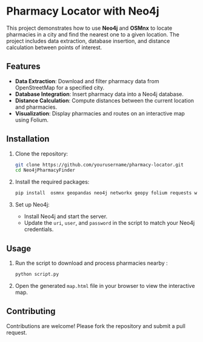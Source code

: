 # Pharmacy Locator with Neo4j

This project demonstrates how to use **Neo4j** and **OSMnx** to locate pharmacies in a city and find the nearest one to a given location. The project includes data extraction, database insertion, and distance calculation between points of interest.

## Features

- **Data Extraction**: Download and filter pharmacy data from OpenStreetMap for a specified city.
- **Database Integration**: Insert pharmacy data into a Neo4j database.
- **Distance Calculation**: Compute distances between the current location and pharmacies.
- **Visualization**: Display pharmacies and routes on an interactive map using Folium.

## Installation

1. Clone the repository:
   ```bash
   git clone https://github.com/yourusername/pharmacy-locator.git
   cd Neo4jPharmacyFinder
   ```

2. Install the required packages:
   ```bash
   pip install  osmnx geopandas neo4j networkx geopy folium requests webbrowser
   ```

3. Set up Neo4j:
   - Install Neo4j and start the server.
   - Update the `uri`, `user`, and `password` in the script to match your Neo4j credentials.

## Usage

1. Run the script to download and process pharmacies nearby :
   ```python
   python script.py
   ```

2. Open the generated `map.html` file in your browser to view the interactive map.

## Contributing

Contributions are welcome! Please fork the repository and submit a pull request.
